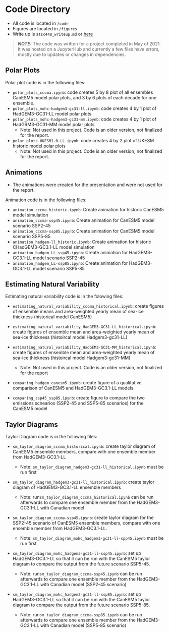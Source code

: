 # Code Directory
* All code is located in `/code`
* Figures are located in `/figures`
* Write up is `atsc448_writeup.md` or [here](https://github.com/adeere/sea_ice_thickness/blob/main/atsc448_writeup.md)

> **_NOTE:_**  The code was written for a project completed in May of 2021. It was hosted on a JupyterHub and currently a few files have errors, mostly due to updates or changes in dependencies.

## Polar Plots

Polar plot code is in the following files: 
* `polar_plots_cccma.ipynb`: code creates 5 by 8 plot of all ensembles CanESM5 model polar plots, and 3 by 6 plots of each decade for one ensemble.
* `polar_plots_mohc-hadgem3-gc31-ll.ipynb`: code creates 4 by 1 plot of HadGEM3-GC31-LL model polar plots
* `polar_plots_mohc-hadgem3-gc31-mm.ipynb`: code creates 4 by 1 plot of HadGRM3-GC31-MM model polar plots
    * Note: Not used in this project. Code is an older version, not finalized for the report. 
* `polar_plots_UKESM1-0-LL.ipynb`: code creates 4 by 2 plot of UKESM historic model polar plots
    * Note: Not used in this project. Code is an older version, not finalized for the report.

## Animations 
* The animations were created for the presentation and were not used for the report.

Animation code is in the following files: 
* `animation_cccma_historic.ipynb`: Create animation for historic CanESM5 model simulation
* `animation_cccma-ssp45.ipynb`: Create animation for CanESM5 model scenario SSP2-45
* `animation_cccma-ssp85.ipynb`: Create animation for CanESM5 model scenario SSP5-85
* `animation_hadgem-ll_historic.ipynb`: Create animation for historic CHadGEM3-GC3.1-LL model simulation
* `animation_hadgem_LL-ssp45.ipynb`: Create animation for HadGEM3-GC3.1-LL model scenario SSP2-45
* `animation_hadgem_LL-ssp85.ipynb`: Create animation for HadGEM3-GC3.1-LL model scenario SSP5-85

## Estimating Natural Variability

Estimating natural variability code is in the folowing files: 
* `estimating_natural_variability_cccma_historical.ipynb`: create figures of ensemble means and area-weighted yearly mean of sea-ice thickness (historical model CanESM5)
* `estimating_natural_variability_HadGEM3-GC31-LL_historical.ipynb`: create figures of ensemble mean and area-weighted yearly mean of sea-ice thickness (histoircal model Hadgem3-gc31-LL)
* `estimating_natural_variability_HadGEM3-GC31-MM_historical.ipynb`: create figures of ensemble mean and area-weighted yearly mean of sea-ice thickness (histoircal model Hadgem3-gc31-MM)
    * Note: Not used in this project. Code is an older version, not finalized for the report   

* `comparing_hadgem_canesm5.ipynb`: create figure of a qualitative comparison of CanESM5 and HadGEM3-GC3.1-LL models
* `comparing_ssp45_ssp85.ipynb`: create figure to compare the two emissions scnearios (SSP2-45 and SSP5-85 scenarios) for the CanESM5 model

## Taylor Diagrams

Taylor Diagram code is in the following files: 
* `sm_taylor_diagram_cccma_historical.ipynb`: create taylor diagram of CanESM5 ensemble members, compare with one ensemble member from HadGEM3-GC3.1-LL
    * Note:  `sm_taylor_diagram_hadgem3-gc31-ll_historical.ipynb` must be run first
    
* `sm_taylor_diagram_hadgem3-gc31-ll_historical.ipynb`: create taylor diagram of HadGEM3-GC3.1-LL ensemble members
    * Note: run`sm_taylor_diagram_cccma_historical.ipynb` can be run afterwards to compare one ensemble member from the HadGEM3-GC3.1-LL with Canadian model
     
* `sm_taylor_diagram_cccma-ssp45.ipynb`: create taylor diagram for the SSP2-45 scenario of CanESM5 ensemble members, compare with one ensemble member from HadGEM3-GC3.1-LL.
    * Note: `sm_taylor_diagram_mohc_hadgem3-gc31-ll-spp45.ipynb` must be run first

* `sm_taylor_diagram_mohc_hadgem3-gc31-ll-ssp45.ipynb`: set up HadGEM3-GC3.1-LL so that it can be run with the CanESM5 taylor diagram to compare the output from the future scenario SSP5-45.
    * Note: run`sm_taylor_diagram_cccma-ssp45.ipynb` can be run afterwards to compare one ensemble member from the HadGEM3-GC3.1-LL with Canadian model (SSP2-45 scenario)

* `sm_taylor_diagram_mohc_hadgem3-gc31-ll-ssp85.ipynb`: set up HadGEM3-GC3.1-LL so that it can be run with the CanESM5 taylor diagram to compare the output from the future scenario SSP5-85.
    * Note: run`sm_taylor_diagram_cccma-ssp85.ipynb` can be run afterwards to compare one ensemble member from the HadGEM3-GC3.1-LL with Canadian model (SSP5-85 scenario)
